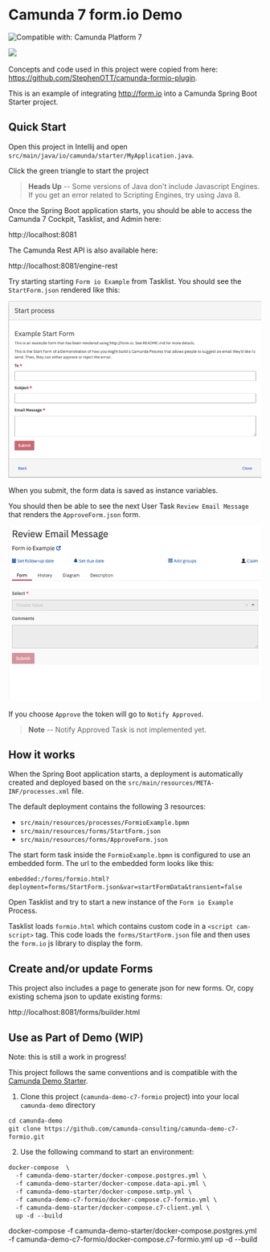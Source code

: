 # Camunda 7 form.io Demo

![Compatible with: Camunda Platform 7](https://img.shields.io/badge/Compatible%20with-Camunda%20Platform%207-26d07c)

[![](https://img.shields.io/badge/Lifecycle-Proof%20of%20Concept-blueviolet)](https://github.com/Camunda-Community-Hub/community/blob/main/extension-lifecycle.md#proof-of-concept-)

Concepts and code used in this project were copied from here: https://github.com/StephenOTT/camunda-formio-plugin. 

This is an example of integrating http://form.io into a Camunda Spring Boot Starter project.

## Quick Start

Open this project in Intellij and open `src/main/java/io/camunda/starter/MyApplication.java`.

Click the green triangle to start the project

> **Heads Up** -- Some versions of Java don't include Javascript Engines. If you get an error related to Scripting Engines, try using Java 8.

Once the Spring Boot application starts, you should be able to access the Camunda 7 Cockpit, Tasklist, and Admin here: 

http://localhost:8081

The Camunda Rest API is also available here: 

http://localhost:8081/engine-rest

Try starting starting `Form io Example` from Tasklist. You should see the `StartForm.json` rendered like this:

![Start Form](./screenshots/startForm.png?raw=true "Start Form")

When you submit, the form data is saved as instance variables.

You should then be able to see the next User Task `Review Email Message` that renders the `ApproveForm.json` form. 

![Approve Form](./screenshots/approveForm.png?raw=true "Approve Form")

If you choose `Approve` the token will go to `Notify Approved`. 

> **Note** -- Notify Approved Task is not implemented yet.

## How it works

When the Spring Boot application starts, a deployment is automatically created and deployed based on the `src/main/resources/META-INF/processes.xml` file. 

The default deployment contains the following 3 resources: 

* `src/main/resources/processes/FormioExample.bpmn`
* `src/main/resources/forms/StartForm.json`
* `src/main/resources/forms/ApproveForm.json`

The start form task inside the `FormioExample.bpmn` is configured to use an embedded form. The url to the embedded form looks like this: 

```
embedded:/forms/formio.html?deployment=forms/StartForm.json&var=startFormData&transient=false
```

Open Tasklist and try to start a new instance of the `Form io Example` Process.

Tasklist loads `formio.html` which contains custom code in a `<script cam-script>` tag. This code loads the `forms/StartForm.json` file and then uses the `form.io` js library to display the form.

## Create and/or update Forms

This project also includes a page to generate json for new forms. Or, copy existing schema json to update existing forms: 

http://localhost:8081/forms/builder.html

## Use as Part of Demo (WIP)

Note: this is still a work in progress!

This project follows the same conventions and is compatible with the
[Camunda Demo Starter](https://github.com/camunda-consulting/camunda-demo-starter#camunda-demo-starter).

1. Clone this project (`camunda-demo-c7-formio` project) into your local `camunda-demo` directory

  ```
  cd camunda-demo
  git clone https://github.com/camunda-consulting/camunda-demo-c7-formio.git
  ```

2. Use the following command to start an environment:

```
docker-compose  \
  -f camunda-demo-starter/docker-compose.postgres.yml \
  -f camunda-demo-starter/docker-compose.data-api.yml \
  -f camunda-demo-starter/docker-compose.smtp.yml \
  -f camunda-demo-c7-formio/docker-compose.c7-formio.yml \
  -f camunda-demo-starter/docker-compose.c7-client.yml \
  up -d --build
```

docker-compose -f camunda-demo-starter/docker-compose.postgres.yml -f camunda-demo-c7-formio/docker-compose.c7-formio.yml up -d --build


